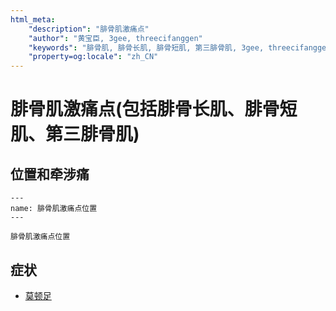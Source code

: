 ```yaml
---
html_meta:
    "description": "腓骨肌激痛点"
    "author": "黄宝臣, 3gee, threecifanggen"
    "keywords": "腓骨肌, 腓骨长肌, 腓骨短肌, 第三腓骨肌, 3gee, threecifanggen, 医学百科, 黄宝臣"
    "property=og:locale": "zh_CN"
---
```

# 腓骨肌激痛点(包括腓骨长肌、腓骨短肌、第三腓骨肌)

## 位置和牵涉痛

```{figure} /_static/img/2022-01-31-13-14-15.png
---
name: 腓骨肌激痛点位置
---

腓骨肌激痛点位置
```

## 症状

* [莫顿足](莫顿足)